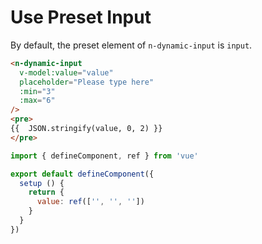 # Use Preset Input

By default, the preset element of `n-dynamic-input` is `input`.

```html
<n-dynamic-input
  v-model:value="value"
  placeholder="Please type here"
  :min="3"
  :max="6"
/>
<pre>
{{  JSON.stringify(value, 0, 2) }}
</pre>
```

```js
import { defineComponent, ref } from 'vue'

export default defineComponent({
  setup () {
    return {
      value: ref(['', '', ''])
    }
  }
})
```
